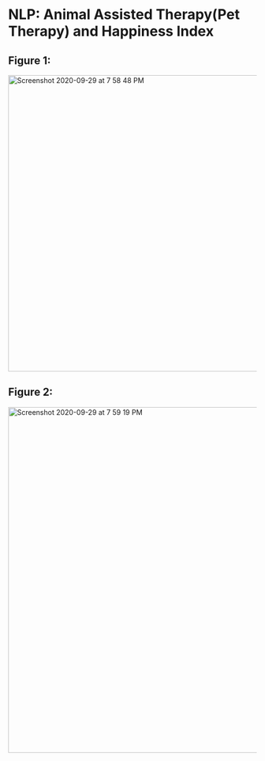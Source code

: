 # NLP: Animal Assisted Therapy(Pet Therapy) and Happiness Index

## Figure 1:
<img width="600" alt="Screenshot 2020-09-29 at 7 58 48 PM" src="https://user-images.githubusercontent.com/45970634/94572295-79fa7200-028e-11eb-952e-7dde0b0b2f00.png">

## Figure 2:
<img width="700" alt="Screenshot 2020-09-29 at 7 59 19 PM" src="https://user-images.githubusercontent.com/45970634/94572466-b0d08800-028e-11eb-9f41-b4b879b92da4.png">
